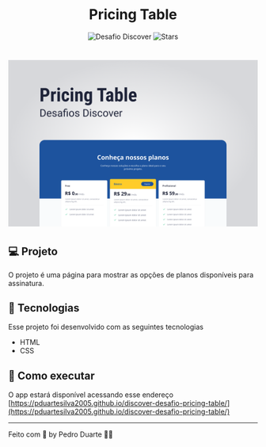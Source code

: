 <h1 align="center">
  Pricing Table
</h1>

<p align="center">
  <img src="https://img.shields.io/static/v1?label=Desafio&message=Discover&color=#1d539e&labelColor=000000" alt="Desafio Discover" />
  
  <img src="https://img.shields.io/github/stars/pduartesilva2005/discover-desafio-pricing-table?label=stars&message=MIT&color=#1d539e&labelColor=000000" alt="Stars">
</p>

<h1 align="center">
  <img alt="Capa do Projeto" src=".github/cover.png" />
</h1>

## 💻 Projeto

O projeto é uma página para mostrar as opções de planos disponíveis para assinatura.

## 🧪 Tecnologias

Esse projeto foi desenvolvido com as seguintes tecnologias

- HTML
- CSS

## 🚀 Como executar

O app estará disponível acessando esse endereço [https://pduartesilva2005.github.io/discover-desafio-pricing-table/](https://pduartesilva2005.github.io/discover-desafio-pricing-table/)

---

Feito com 💜 by Pedro Duarte 👋🏻
